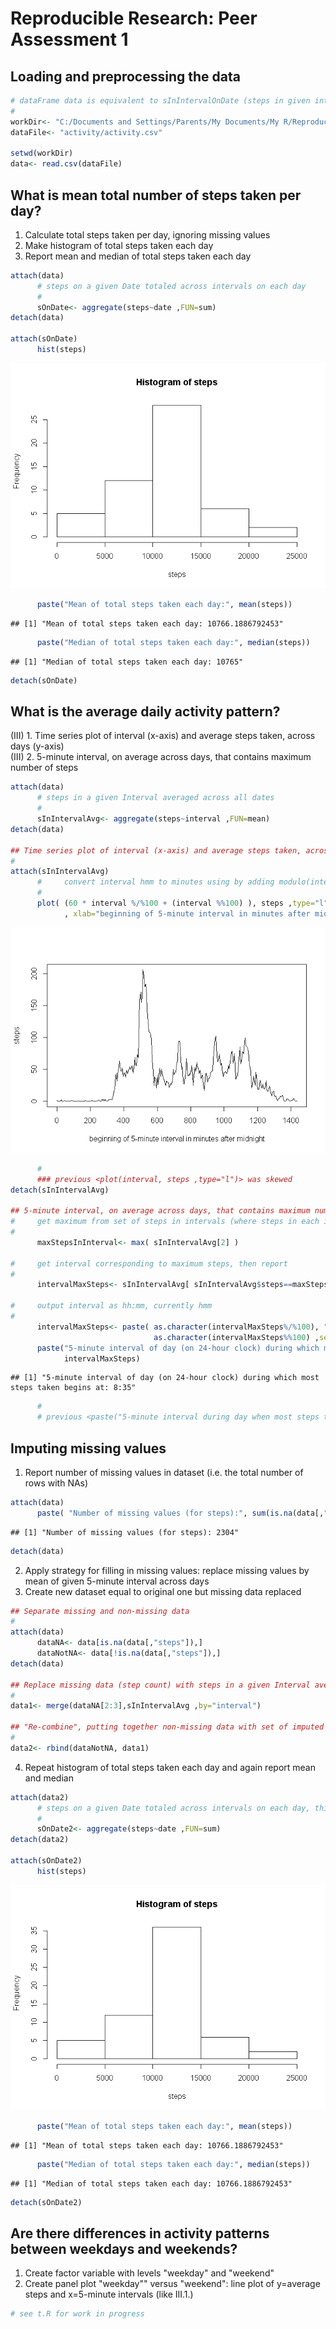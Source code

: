 # Reproducible Research: Peer Assessment 1
  
  
## Loading and preprocessing the data
  

```r
# dataFrame data is equivalent to sInIntervalOnDate (steps in given interval on specific Date)
#
workDir<- "C:/Documents and Settings/Parents/My Documents/My R/Reproducible Research/RepData_PeerAssessment1"
dataFile<- "activity/activity.csv"

setwd(workDir)
data<- read.csv(dataFile)
```
  
  
## What is mean total number of steps taken per day?  
  1. Calculate total steps taken per day, ignoring missing values  
  2. Make histogram of total steps taken each day  
  3. Report mean and median of total steps taken each day  
  

```r
attach(data)
      # steps on a given Date totaled across intervals on each day
      #
      sOnDate<- aggregate(steps~date ,FUN=sum)  
detach(data)

attach(sOnDate)
      hist(steps)
```

![](PA1_template_files/figure-html/unnamed-chunk-2-1.png) 

```r
      paste("Mean of total steps taken each day:", mean(steps))
```

```
## [1] "Mean of total steps taken each day: 10766.1886792453"
```

```r
      paste("Median of total steps taken each day:", median(steps))
```

```
## [1] "Median of total steps taken each day: 10765"
```

```r
detach(sOnDate)
```
  
  
## What is the average daily activity pattern?  
  (III) 1. Time series plot of interval (x-axis) and average steps taken, across days (y-axis)  
  (III) 2. 5-minute interval, on average across days, that contains maximum number of steps  
  

```r
attach(data)
      # steps in a given Interval averaged across all dates
      #
      sInIntervalAvg<- aggregate(steps~interval ,FUN=mean)     
detach(data)

## Time series plot of interval (x-axis) and average steps taken, across days (y-axis)
#
attach(sInIntervalAvg)
      #     convert interval hmm to minutes using by adding modulo(interval,100) to 60*floor(interval/100)
      #
      plot( (60 * interval %/%100 + (interval %%100) ), steps ,type="l" 
            , xlab="beginning of 5-minute interval in minutes after midnight")
```

![](PA1_template_files/figure-html/unnamed-chunk-3-1.png) 

```r
      #
      ### previous <plot(interval, steps ,type="l")> was skewed
detach(sInIntervalAvg)

## 5-minute interval, on average across days, that contains maximum number of steps
#     get maximum from set of steps in intervals (where steps in each interval averaged across days)
#
      maxStepsInInterval<- max( sInIntervalAvg[2] )   

#     get interval corresponding to maximum steps, then report
#
      intervalMaxSteps<- sInIntervalAvg[ sInIntervalAvg$steps==maxStepsInInterval ,"interval" ]

#     output interval as hh:mm, currently hmm
#
      intervalMaxSteps<- paste( as.character(intervalMaxSteps%/%100), ":", 
                                as.character(intervalMaxSteps%%100) ,sep="")
      paste("5-minute interval of day (on 24-hour clock) during which most steps taken begins at:",
            intervalMaxSteps)
```

```
## [1] "5-minute interval of day (on 24-hour clock) during which most steps taken begins at: 8:35"
```

```r
      #
      # previous <paste("5-minute interval during day when most steps taken on average:", intervalMaxSteps)> skewed
```
  
  
## Imputing missing values
  1. Report number of missing values in dataset (i.e. the total number of rows with NAs)  
  

```r
attach(data)
      paste( "Number of missing values (for steps):", sum(is.na(data[,"steps"])) )
```

```
## [1] "Number of missing values (for steps): 2304"
```

```r
detach(data)
```
  
  2. Apply strategy for filling in missing values: replace missing values by mean of given 5-minute interval across days
  3. Create new dataset equal to original one but missing data replaced
  

```r
## Separate missing and non-missing data
#
attach(data)
      dataNA<- data[is.na(data[,"steps"]),]
      dataNotNA<- data[!is.na(data[,"steps"]),]
detach(data)

## Replace missing data (step count) with steps in a given Interval averaged across all dates 
#
data1<- merge(dataNA[2:3],sInIntervalAvg ,by="interval")      

## "Re-combine", putting together non-missing data with set of imputed data that replaced missing data
#
data2<- rbind(dataNotNA, data1)
```

  4. Repeat histogram of total steps taken each day and again report mean and median
  

```r
attach(data2)
      # steps on a given Date totaled across intervals on each day, this time using imputed values for NA
      #
      sOnDate2<- aggregate(steps~date ,FUN=sum)  
detach(data2)

attach(sOnDate2)
      hist(steps)
```

![](PA1_template_files/figure-html/unnamed-chunk-6-1.png) 

```r
      paste("Mean of total steps taken each day:", mean(steps))
```

```
## [1] "Mean of total steps taken each day: 10766.1886792453"
```

```r
      paste("Median of total steps taken each day:", median(steps))
```

```
## [1] "Median of total steps taken each day: 10766.1886792453"
```

```r
detach(sOnDate2)
```

## Are there differences in activity patterns between weekdays and weekends?
  1. Create factor variable with levels "weekday" and "weekend"
  2. Create panel plot "weekday"" versus "weekend": line plot of y=average steps and x=5-minute intervals (like III.1.)
  

```r
# see t.R for work in progress
```
